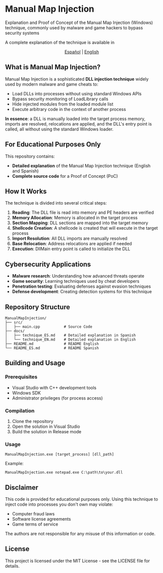 # Manual Map Injection
Explanation and Proof of Concept of the Manual Map Injection (Windows) technique, commonly used by malware and game hackers to bypass security systems

A complete explanation of the technique is available in
<p align="center">
  <a href="docs/technique_ES.md">Español</a> | <a href="docs/technique_EN.md">English</a>
</p>

## What is Manual Map Injection?

Manual Map Injection is a sophisticated **DLL injection technique** widely used by modern malware and game cheats to:

* Load DLLs into processes without using standard Windows APIs
* Bypass security monitoring of LoadLibrary calls
* Hide injected modules from the loaded module list
* Execute arbitrary code in the context of another process

**In essence**: a DLL is manually loaded into the target process memory, imports are resolved, relocations are applied, and the DLL's entry point is called, all without using the standard Windows loader.

## For Educational Purposes Only

This repository contains:
* **Detailed explanation** of the Manual Map Injection technique (English and Spanish)
* **Complete source code** for a Proof of Concept (PoC)

## How It Works

The technique is divided into several critical steps:

1. **Reading**: The DLL file is read into memory and PE headers are verified
2. **Memory Allocation**: Memory is allocated in the target process
3. **Section Mapping**: DLL sections are mapped into the target memory
4. **Shellcode Creation**: A shellcode is created that will execute in the target process
5. **Import Resolution**: All DLL imports are manually resolved
6. **Base Relocation**: Address relocations are applied if needed
7. **Execution**: DllMain entry point is called to initialize the DLL

## Cybersecurity Applications

* **Malware research**: Understanding how advanced threats operate
* **Game security**: Learning techniques used by cheat developers
* **Penetration testing**: Evaluating defenses against evasion techniques
* **Defense development**: Creating detection systems for this technique

## Repository Structure

```
ManualMapInjection/
├── src/
│   ├── main.cpp           # Source Code
├── docs/                  
│   ├── technique_ES.md    # Detailed explanation in Spanish
│   └── technique_EN.md    # Detailed explanation in English
├── README.md              # README English
└── README_ES.md           # README Spanish
```

## Building and Usage

### Prerequisites
- Visual Studio with C++ development tools
- Windows SDK
- Administrator privileges (for process access)

### Compilation
1. Clone the repository
2. Open the solution in Visual Studio
3. Build the solution in Release mode

### Usage
```
ManualMapInjection.exe [target_process] [dll_path]
```

Example:
```
ManualMapInjection.exe notepad.exe C:\path\to\your.dll
```

## Disclaimer

This code is provided for educational purposes only. Using this technique to inject code into processes you don't own may violate:

- Computer fraud laws
- Software license agreements
- Game terms of service

The authors are not responsible for any misuse of this information or code.

## License

This project is licensed under the MIT License - see the LICENSE file for details.

